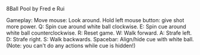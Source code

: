8Ball Pool by Fred e Rui

Gameplay:
Move mouse: Look around.
Hold left mouse button: give shot more power.
Q: Spin cue around white ball clockwise.
E: Spin cue around white ball counterclockwise.
R: Reset game.
W: Walk forward.
A: Strafe left.
D: Strafe right.
S: Walk backwards.
Spacebar: Align/hide cue with white ball. (Note: you can't do any actions while cue is hidden!)

